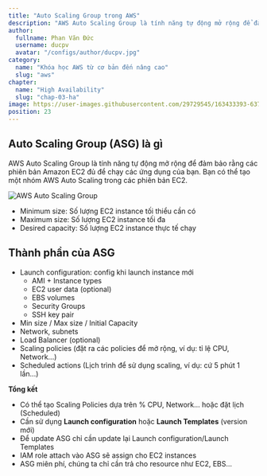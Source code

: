 ```yaml
---
title: "Auto Scaling Group trong AWS"
description: "AWS Auto Scaling Group là tính năng tự động mở rộng để đảm bảo rằng các phiên bản Amazon EC2 đủ để chạy các ứng dụng của bạn. Bạn có thể tạo một nhóm AWS Auto Scaling trong các phiên bản EC2."
author:
  fullname: Phan Văn Đức
  username: ducpv
  avatar: "/configs/author/ducpv.jpg"
category:
  name: "Khóa học AWS từ cơ bản đến nâng cao"
  slug: "aws"
chapter:
  name: "High Availability"
  slug: "chap-03-ha"
image: https://user-images.githubusercontent.com/29729545/163433393-63707570-9252-4b50-b24a-d7a29f8ef48f.png
position: 23
---
```


## Auto Scaling Group (ASG) là gì

AWS Auto Scaling Group là tính năng tự động mở rộng để đảm bảo rằng các phiên bản Amazon EC2 đủ để chạy các ứng dụng của bạn. Bạn có thể tạo một nhóm AWS Auto Scaling trong các phiên bản EC2.

![AWS Auto Scaling Group](https://user-images.githubusercontent.com/29729545/163433393-63707570-9252-4b50-b24a-d7a29f8ef48f.png)

- Minimum size: Số lượng EC2 instance tối thiểu cần có
- Maximum size: Số lượng EC2 instance tối đa
- Desired capacity: Số lượng EC2 instance thực tế chạy

## Thành phần của ASG

- Launch configuration: config khi launch instance mới
  - AMI + Instance types
  - EC2 user data (optional)
  - EBS volumes
  - Security Groups
  - SSH key pair
- Min size / Max size / Initial Capacity
- Network, subnets
- Load Balancer (optional)
- Scaling policies (đặt ra các policies để mở rộng, ví dụ: tỉ lệ CPU, Network...)
- Scheduled actions (Lịch trình để sử dụng scaling, ví dụ: cứ 5 phút 1 lần...)

<content-info>
<strong>Tổng kết</strong>
  <ul>
    <li>Có thể tạo Scaling Policies dựa trên % CPU, Network... hoặc đặt lịch (Scheduled)</li>
    <li>Cần sử dụng <b>Launch configuration</b> hoặc <b>Launch Templates</b> (version mới)</li>
    <li>Để update ASG chỉ cần update lại Launch configuration/Launch Templates</li>
    <li>IAM role attach vào ASG sẽ assign cho EC2 instances</li>
    <li>ASG miên phí, chúng ta chỉ cần trả cho resource như EC2, EBS...</li>
  </ul>
</content-info>
